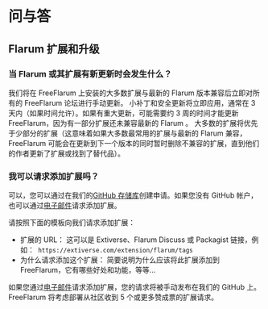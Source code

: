 # 问与答

## Flarum 扩展和升级

### 当 Flarum 或其扩展有新更新时会发生什么？

我们将在 FreeFlarum 上安装的大多数扩展与最新的 Flarum 版本兼容后立即对所有的 FreeFlarum 论坛进行手动更新。
小补丁和安全更新将立即应用，通常在 3 天内（如果时间允许）。如果有重大更新，可能需要约 3 周的时间才能更新 FreeFlarum，因为有一部分扩展还未兼容最新的 Flarum 。
大多数的扩展将优先于少部分的扩展（这意味着如果大多数最常用的扩展与最新的 Flarum 兼容，FreeFlarum 可能会在更新到下一个版本的同时暂时删除不兼容的扩展，直到他们的作者更新了扩展或找到了替代品）。

### 我可以请求添加扩展吗？

可以，您可以通过在我们的[GitHub 存储库](https://github.com/FreeFlarum/freeflarum.com/issues)创建申请。如果您没有 GitHub 帐户，也可以通过[电子邮件](info@freeflarum.com)请求添加扩展。

请按照下面的模板向我们请求添加扩展：

- 扩展的 URL： 这可以是 Extiverse、Flarum Discuss 或 Packagist 链接，例如：` https://extiverse.com/extension/flarum/tags`
- 为什么请求添加这个扩展： 简要说明为什么应该将此扩展添加到 FreeFlarum，它有哪些好处和功能，等等...

如果您通过[电子邮件](info@freeflarum.com)请求添加扩展，您的请求将被手动发布在我们的 GitHub 上。 FreeFlarum 将考虑部署从社区收到 5 个或更多赞成票的扩展请求。
